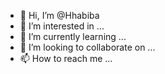 - 👋 Hi, I’m @Hhabiba
- 👀 I’m interested in ...
- 🌱 I’m currently learning ...
- 💞️ I’m looking to collaborate on ...
- 📫 How to reach me ...

<!---
Hhabiba/Hhabiba is a ✨ special ✨ repository because its `README.md` (this file) appears on your GitHub profile.
You can click the Preview link to take a look at your changes.
--->

